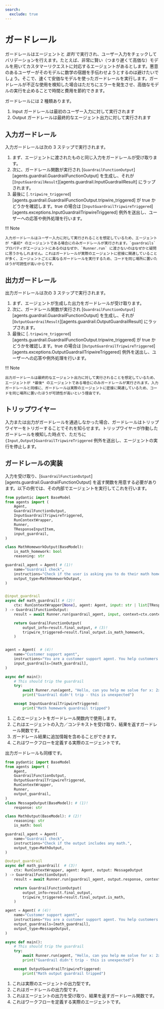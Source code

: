 ```yaml
---
search:
  exclude: true
---
```

# ガードレール

ガードレールはエージェントと _並列_ で実行され、ユーザー入力をチェックしてバリデーションを行えます。たとえば、非常に賢い（つまり遅くて高価な）モデルを用いてカスタマーリクエストに対応するエージェントがあるとします。悪意のあるユーザーがそのモデルに数学の宿題を手伝わせようとするのは避けたいでしょう。そこで、速くて安価なモデルを使ったガードレールを実行します。ガードレールが不正な使用を検知した場合はただちにエラーを発生させ、高価なモデルの実行を止めることで時間と費用を節約できます。

ガードレールには 2 種類あります。

1. Input ガードレールは最初のユーザー入力に対して実行されます  
2. Output ガードレールは最終的なエージェント出力に対して実行されます  

## 入力ガードレール

入力ガードレールは次の 3 ステップで実行されます。

1. まず、エージェントに渡されたものと同じ入力をガードレールが受け取ります。  
2. 次に、ガードレール関数が実行され [`GuardrailFunctionOutput`][agents.guardrail.GuardrailFunctionOutput] を生成し、それが [`InputGuardrailResult`][agents.guardrail.InputGuardrailResult] にラップされます。  
3. 最後に [`.tripwire_triggered`][agents.guardrail.GuardrailFunctionOutput.tripwire_triggered] が true かどうかを確認します。true の場合は [`InputGuardrailTripwireTriggered`][agents.exceptions.InputGuardrailTripwireTriggered] 例外を送出し、ユーザーへの応答や例外処理を行います。  

!!! Note

    入力ガードレールはユーザー入力に対して実行されることを想定しているため、エージェントが *最初* のエージェントである場合にのみガードレールが実行されます。`guardrails` プロパティがエージェントにあるのはなぜか、`Runner.run` に渡さないのはなぜかと疑問に思うかもしれません。これはガードレールが実際のエージェントに密接に関連していることが多く、エージェントごとに異なるガードレールを実行するため、コードを同じ場所に置いたほうが可読性が高いからです。

## 出力ガードレール

出力ガードレールは次の 3 ステップで実行されます。

1. まず、エージェントが生成した出力をガードレールが受け取ります。  
2. 次に、ガードレール関数が実行され [`GuardrailFunctionOutput`][agents.guardrail.GuardrailFunctionOutput] を生成し、それが [`OutputGuardrailResult`][agents.guardrail.OutputGuardrailResult] にラップされます。  
3. 最後に [`.tripwire_triggered`][agents.guardrail.GuardrailFunctionOutput.tripwire_triggered] が true かどうかを確認します。true の場合は [`OutputGuardrailTripwireTriggered`][agents.exceptions.OutputGuardrailTripwireTriggered] 例外を送出し、ユーザーへの応答や例外処理を行います。  

!!! Note

    出力ガードレールは最終的なエージェント出力に対して実行されることを想定しているため、エージェントが *最後* のエージェントである場合にのみガードレールが実行されます。入力ガードレールと同様に、ガードレールは実際のエージェントに密接に関連しているため、コードを同じ場所に置いたほうが可読性が高いという理由です。

## トリップワイヤー

入力または出力がガードレールを通過しなかった場合、ガードレールはトリップワイヤーをトリガーすることでそれを知らせます。トリップワイヤーが作動したガードレールを検知した時点で、ただちに `{Input,Output}GuardrailTripwireTriggered` 例外を送出し、エージェントの実行を停止します。

## ガードレールの実装

入力を受け取り、[`GuardrailFunctionOutput`][agents.guardrail.GuardrailFunctionOutput] を返す関数を用意する必要があります。以下の例では、その内部でエージェントを実行してこれを行います。

```python
from pydantic import BaseModel
from agents import (
    Agent,
    GuardrailFunctionOutput,
    InputGuardrailTripwireTriggered,
    RunContextWrapper,
    Runner,
    TResponseInputItem,
    input_guardrail,
)

class MathHomeworkOutput(BaseModel):
    is_math_homework: bool
    reasoning: str

guardrail_agent = Agent( # (1)!
    name="Guardrail check",
    instructions="Check if the user is asking you to do their math homework.",
    output_type=MathHomeworkOutput,
)


@input_guardrail
async def math_guardrail( # (2)!
    ctx: RunContextWrapper[None], agent: Agent, input: str | list[TResponseInputItem]
) -> GuardrailFunctionOutput:
    result = await Runner.run(guardrail_agent, input, context=ctx.context)

    return GuardrailFunctionOutput(
        output_info=result.final_output, # (3)!
        tripwire_triggered=result.final_output.is_math_homework,
    )


agent = Agent(  # (4)!
    name="Customer support agent",
    instructions="You are a customer support agent. You help customers with their questions.",
    input_guardrails=[math_guardrail],
)

async def main():
    # This should trip the guardrail
    try:
        await Runner.run(agent, "Hello, can you help me solve for x: 2x + 3 = 11?")
        print("Guardrail didn't trip - this is unexpected")

    except InputGuardrailTripwireTriggered:
        print("Math homework guardrail tripped")
```

1. このエージェントをガードレール関数内で使用します。  
2. これはエージェントの入力／コンテキストを受け取り、結果を返すガードレール関数です。  
3. ガードレール結果に追加情報を含めることができます。  
4. これはワークフローを定義する実際のエージェントです。  

出力ガードレールも同様です。

```python
from pydantic import BaseModel
from agents import (
    Agent,
    GuardrailFunctionOutput,
    OutputGuardrailTripwireTriggered,
    RunContextWrapper,
    Runner,
    output_guardrail,
)
class MessageOutput(BaseModel): # (1)!
    response: str

class MathOutput(BaseModel): # (2)!
    reasoning: str
    is_math: bool

guardrail_agent = Agent(
    name="Guardrail check",
    instructions="Check if the output includes any math.",
    output_type=MathOutput,
)

@output_guardrail
async def math_guardrail(  # (3)!
    ctx: RunContextWrapper, agent: Agent, output: MessageOutput
) -> GuardrailFunctionOutput:
    result = await Runner.run(guardrail_agent, output.response, context=ctx.context)

    return GuardrailFunctionOutput(
        output_info=result.final_output,
        tripwire_triggered=result.final_output.is_math,
    )

agent = Agent( # (4)!
    name="Customer support agent",
    instructions="You are a customer support agent. You help customers with their questions.",
    output_guardrails=[math_guardrail],
    output_type=MessageOutput,
)

async def main():
    # This should trip the guardrail
    try:
        await Runner.run(agent, "Hello, can you help me solve for x: 2x + 3 = 11?")
        print("Guardrail didn't trip - this is unexpected")

    except OutputGuardrailTripwireTriggered:
        print("Math output guardrail tripped")
```

1. これは実際のエージェントの出力型です。  
2. これはガードレールの出力型です。  
3. これはエージェントの出力を受け取り、結果を返すガードレール関数です。  
4. これはワークフローを定義する実際のエージェントです。